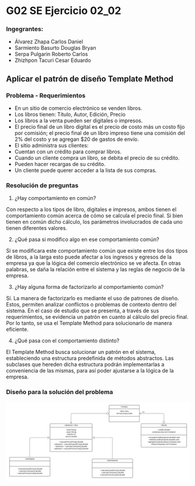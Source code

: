 # G02 SE Ejercicio 02_02
### Ingegrantes:

- Álvarez Zhapa Carlos Daniel
- Sarmiento Basurto Douglas Bryan  
- Serpa Pulgarin Roberto Carlos 
- Zhizhpon Tacuri Cesar Eduardo 

## Aplicar el patrón de diseño Template Method 

### Problema - Requerimientos

- En un sitio de comercio electrónico se venden libros.  
- Los libros tienen: Título, Autor, Edición, Precio 
- Los libros a la venta pueden ser digitales o impresos. 
- El precio final de un libro digital es el precio de costo más un costo fijo por comisión; el precio final de un libro impreso tiene una comisión del 2% del costo y se agregan $20 de gastos de envío. 
- El sitio administra sus clientes: 
- Cuentan con un crédito para comprar libros. 
- Cuando un cliente compra un libro, se debita el precio de su crédito. 
- Pueden hacer recargas de su crédito. 
- Un cliente puede querer acceder a la lista de sus compras. 

### Resolución de preguntas

1. ¿Hay comportamiento en común? 

Con respecto a los tipos de libro, digitales e impresos, ambos tienen el comportamiento común acerca de cómo se calcula el precio final. Si bien tienen en común dicho cálculo, los parámetros involucrados de cada uno tienen diferentes valores. 

2. ¿Qué pasa si modifico algo en ese comportamiento común? 

Si se modificara este comportamiento común que existe entre los dos tipos de libros, a la larga esto puede afectar a los ingresos y egresos de la empresa ya que la lógica del comercio electrónico se ve afecta. En otras palabras, se daña la relación entre el sistema y las reglas de negocio de la empresa. 

3. ¿Hay alguna forma de factorizarlo al comportamiento común? 

Sí. La manera de factorizarlo es mediante el uso de patrones de diseño. Estos, permiten analizar conflictos o problemas de contexto dentro del sistema. En el caso de estudio que se presenta, a través de sus requerimientos, se evidencia un patrón en cuanto al cálculo del precio final. Por lo tanto, se usa el Template Method para solucionarlo de manera eficiente. 

4. ¿Qué pasa con el comportamiento distinto? 

El Template Method busca solucionar un patrón en el sistema, estableciendo una estructura predefinida de métodos abstractos. Las subclases que hereden dicha estructura podrán implementarlas a conveniencia de las mismas, para así poder ajustarse a la lógica de la empresa.

### Diseño para la solución del problema
<img src="img/G02_SE_Ejercicio02_02.png">
